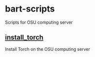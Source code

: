 # bart-scripts
Scripts for OSU computing server

## [install_torch](install_torch/README.md)
Install Torch on the OSU computing server
